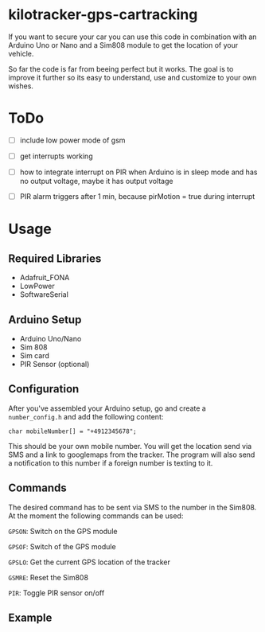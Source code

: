 # kilotracker-gps-cartracking

If you want to secure your car you can use this code in combination with an Arduino Uno or Nano and a Sim808 module to get the location of your vehicle.

So far the code is far from beeing perfect but it works. The goal is to improve it further so its easy to understand, use and customize to your own wishes.

# ToDo

- [ ] include low power mode of gsm

- [ ] get interrupts working

- [ ] how to integrate interrupt on PIR when Arduino is in sleep mode and has no output voltage, maybe it has output voltage

- [ ] PIR alarm triggers after 1 min, because pirMotion = true during interrupt

# Usage

## Required Libraries

- Adafruit_FONA
- LowPower
- SoftwareSerial

## Arduino Setup

- Arduino Uno/Nano
- Sim 808
- Sim card
- PIR Sensor (optional)

## Configuration

After you've assembled your Arduino setup, go and create a `number_config.h` and add the following content:

`char mobileNumber[] = "+4912345678";`

This should be your own mobile number. You will get the location send via SMS and a link to googlemaps from the tracker. The program will also send a notification to this number if a foreign number is texting to it.

## Commands

The desired command has to be sent via SMS to the number in the Sim808. At the moment the following commands can be used:

`GPSON`: Switch on the GPS module

`GPSOF`: Switch of the GPS module

`GPSLO`: Get the current GPS location of the tracker

`GSMRE`: Reset the Sim808

`PIR`: Toggle PIR sensor on/off

## Example
